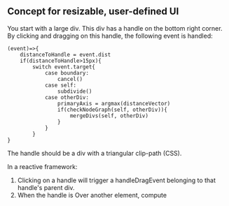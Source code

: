 ## Concept for resizable, user-defined UI

You start with a large div. This div has a handle on the bottom right corner. By clicking and dragging on this handle, the following event is handled:

    (event)=>{
        distanceToHandle = event.dist
        if(distanceToHandle>15px){
            switch event.target{
                case boundary:
                    cancel()
                case self:
                    subdivide()
                case otherDiv:
                    primaryAxis = argmax(distanceVector)
                    if(checkNodeGraph(self, otherDiv)){
                        mergeDivs(self, otherDiv)
                    }
                } 
            }       
    }

The handle should be a div with a triangular clip-path (CSS).

In a reactive framework:

1. Clicking on a handle will trigger a handleDragEvent belonging to that handle's parent div.
2. When the handle is Over another element, compute 